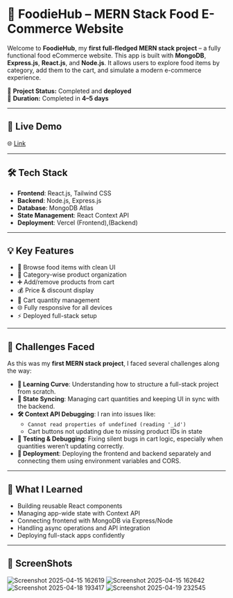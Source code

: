 # 🍔 FoodieHub – MERN Stack Food E-Commerce Website

Welcome to **FoodieHub**, my **first full-fledged MERN stack project** – a fully functional food eCommerce website. This app is built with **MongoDB**, **Express.js**, **React.js**, and **Node.js**. It allows users to explore food items by category, add them to the cart, and simulate a modern e-commerce experience.

🚀 **Project Status:** Completed and **deployed**  
📅 **Duration:** Completed in **4–5 days**

---

## 🔗 Live Demo

🌐 [Link](mern-ivory-sigma.vercel.app/)  


---

## 🛠️ Tech Stack

- **Frontend**: React.js, Tailwind CSS
- **Backend**: Node.js, Express.js
- **Database**: MongoDB Atlas
- **State Management**: React Context API
- **Deployment**: Vercel (Frontend),(Backend)

---

## 💡 Key Features

- 🛒 Browse food items with clean UI  
- 🍱 Category-wise product organization  
- ➕ Add/remove products from cart  
- 💰 Price & discount display  
- 🧾 Cart quantity management  
- 🌐 Fully responsive for all devices  
- ⚡ Deployed full-stack setup  

---

## 🚧 Challenges Faced

As this was my **first MERN stack project**, I faced several challenges along the way:

- **🧠 Learning Curve**: Understanding how to structure a full-stack project from scratch.
- **🔄 State Syncing**: Managing cart quantities and keeping UI in sync with the backend.
- **🛠️ Context API Debugging**: I ran into issues like:
  - `Cannot read properties of undefined (reading '_id')`  
  - Cart buttons not updating due to missing product IDs in state
- **🧪 Testing & Debugging**: Fixing silent bugs in cart logic, especially when quantities weren’t updating correctly.
- **🚚 Deployment**: Deploying the frontend and backend separately and connecting them using environment variables and CORS.

---

## 🎯 What I Learned

- Building reusable React components
- Managing app-wide state with Context API
- Connecting frontend with MongoDB via Express/Node
- Handling async operations and API integration
- Deploying full-stack apps confidently

---

## 📂 ScreenShots

![Screenshot 2025-04-15 162619](https://github.com/user-attachments/assets/9ca50c6c-a7f1-4e10-870a-bdb6664e599d)
![Screenshot 2025-04-15 162642](https://github.com/user-attachments/assets/5d3bb09f-ec72-4847-98fb-816a9c053405)
![Screenshot 2025-04-18 193417](https://github.com/user-attachments/assets/fb5d6415-75ac-408e-a009-d9de4187f668)
![Screenshot 2025-04-19 232545](https://github.com/user-attachments/assets/6f88ce9e-1dd7-4902-885a-5926702c18d5)
